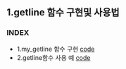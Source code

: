 ## 1.getline 함수 구현및 사용법
### INDEX
* 1.my_getline 함수 구현 [code](https://github.com/csbyun-data/C-Pro/blob/main/chap03/getline/my_getline.c)
* 2.getline함수 사용 예 [code]()
